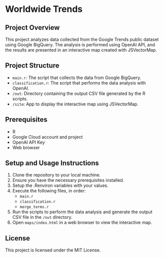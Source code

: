 # Worldwide Trends

## Project Overview

This project analyzes data collected from the Google Trends public dataset using Google BigQuery. The analysis is performed using OpenAI API, and the results are presented in an interactive map created with JSVectorMap.

## Project Structure

- `main.r`: The script that collects the data from Google BigQuery.
- `classification.r`: The script that performs the data analysis with OpenAI.
- `/out`: Directory containing the output CSV file generated by the R scripts.
- `/site`: App to display the interactive map using JSVectorMap.

## Prerequisites

- R
- Google Cloud account and project
- OpenAI API Key
- Web browser

## Setup and Usage Instructions

1. Clone the repository to your local machine.
2. Ensure you have the necessary prerequisites installed.
3. Setup the .Renviron variables with your values.
4. Execute the following files, in order:
    - `main.r`
    - `classification.r`
    - `merge_terms.r`
5. Run the scripts to perform the data analysis and generate the output CSV file in the `/out` directory.
6. Open `maps/index.html` in a web browser to view the interactive map.

## License

This project is licensed under the MIT License.
